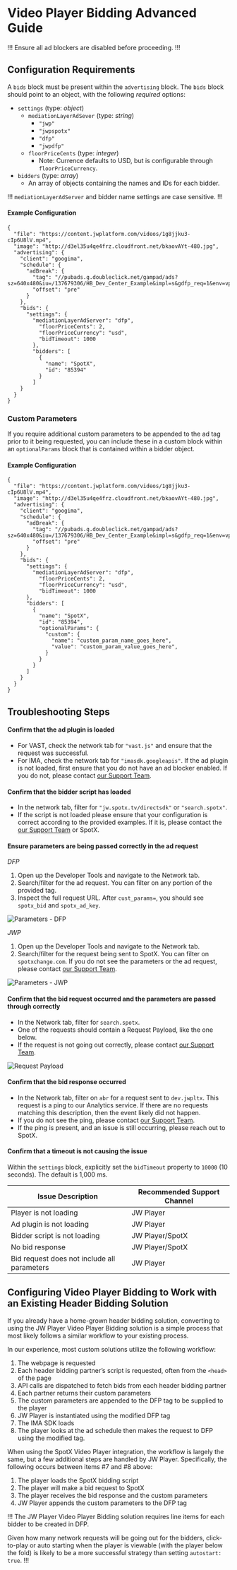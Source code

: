 # Video Player Bidding Advanced Guide

!!!
Ensure all ad blockers are disabled before proceeding.
!!!

## Configuration Requirements

A `bids` block must be present within the `advertising` block. The `bids` block should point to an object, with the following _required_ options:

* `settings` (type: _object_)
    * `mediationLayerAdSever` (type: _string_)
        * `"jwp"`
        * `"jwpspotx"`
        * `"dfp"`
        * `"jwpdfp"`
    * `floorPriceCents` (type: _integer_)
        * Note: Currence defaults to USD, but is configurable through `floorPriceCurrency`.
* `bidders` (type: _array_)
    * An array of objects containing the names and IDs for each bidder.


!!!
`mediationLayerAdServer` and bidder name settings are case sensitive.
!!!


#### Example Configuration

```
{
  "file": "https://content.jwplatform.com/videos/1g8jjku3-cIp6U8lV.mp4",
  "image": "http://d3el35u4qe4frz.cloudfront.net/bkaovAYt-480.jpg",
  "advertising": {
    "client": "googima",
    "schedule": {
      "adBreak": {
        "tag": "//pubads.g.doubleclick.net/gampad/ads?sz=640x480&iu=/137679306/HB_Dev_Center_Example&impl=s&gdfp_req=1&env=vp&output=vast&unviewed_position_start=1&correlator=",
        "offset": "pre"
      }
    },
    "bids": {
      "settings": {
        "mediationLayerAdServer": "dfp",
          "floorPriceCents": 2,
          "floorPriceCurrency": "usd",
          "bidTimeout": 1000
        },
        "bidders": [
          {
            "name": "SpotX",
            "id": "85394"
          }
        ]
    }
  }
}
```

### Custom Parameters

If you require additional custom parameters to be appended to the ad tag prior to it being requested, you can include these in a custom block within an `optionalParams` block that is contained within a bidder object.

#### Example Configuration

```
{
  "file": "https://content.jwplatform.com/videos/1g8jjku3-cIp6U8lV.mp4",
  "image": "http://d3el35u4qe4frz.cloudfront.net/bkaovAYt-480.jpg",
  "advertising": {
    "client": "googima",
    "schedule": {
      "adBreak": {
        "tag": "//pubads.g.doubleclick.net/gampad/ads?sz=640x480&iu=/137679306/HB_Dev_Center_Example&impl=s&gdfp_req=1&env=vp&output=vast&unviewed_position_start=1&correlator=",
        "offset": "pre"
      }
    },
    "bids": {
      "settings": {
        "mediationLayerAdServer": "dfp",
          "floorPriceCents": 2,
          "floorPriceCurrency": "usd",
          "bidTimeout": 1000
      },
      "bidders": [
        {
          "name": "SpotX",
          "id": "85394",
          "optionalParams": {
            "custom": {
              "name": "custom_param_name_goes_here",
              "value": "custom_param_value_goes_here",
            }
          }
        }
      ]
    }
  }
}
```

## Troubleshooting Steps

#### Confirm that the ad plugin is loaded

* For VAST, check the network tab for `"vast.js"` and ensure that the request was successful.
* For IMA, check the network tab for `"imasdk.googleapis"`. If the ad plugin is not loaded, first ensure that you do not have an ad blocker enabled. If you do not, please contact [our Support Team](https://support.jwplayer.com).

#### Confirm that the bidder script has loaded

* In the network tab, filter for `"jw.spotx.tv/directsdk"` or `"search.spotx"`.
* If the script is not loaded please ensure that your configuration is correct according to the provided examples. If it is, please contact the [our Support Team](https://support.jwplayer.com) or SpotX.

#### Ensure parameters are being passed correctly in the ad request

_DFP_

1. Open up the Developer Tools and navigate to the Network tab.
2. Search/filter for the ad request. You can filter on any portion of the provided tag.
3. Inspect the full request URL. After `cust_params=`, you should see `spotx_bid` and `spotx_ad_key`.

![Parameters - DFP](../img/vpb/vpb1_dfp_ad_request.png)

_JWP_

1. Open up the Developer Tools and navigate to the Network tab.
2. Search/filter for the request being sent to SpotX. You can filter on `spotxchange.com`. If you do not see the parameters or the ad request, please contact [our Support Team](https://support.jwplayer.com).

![Parameters - JWP](../img/vpb/vpb2_jwp_ad_request.png)

#### Confirm that the bid request occurred and the parameters are passed through correctly

* In the Network tab, filter for `search.spotx`.
* One of the requests should contain a Request Payload, like the one below.
* If the request is not going out correctly, please contact [our Support Team](https://support.jwplayer.com).

![Request Payload](../img/vpb/vpb3_req_payload.png)

#### Confirm that the bid response occurred

* In the Network tab, filter on `abr` for a request sent to `dev.jwpltx`. This request is a ping to our Analytics service. If there are no requests matching this description, then the event likely did not happen.
* If you do not see the ping, please contact [our Support Team](https://support.jwplayer.com).
* If the ping is present, and an issue is still occurring, please reach out to SpotX.

#### Confirm that a timeout is not causing the issue

Within the `settings` block, explicitly set the `bidTimeout` property to `10000` (10 seconds). The default is 1,000 ms.

|Issue Description|Recommended Support Channel|
|---|---|
|Player is not loading|JW Player|
|Ad plugin is not loading|JW Player|
|Bidder script is not loading|JW Player/SpotX|
|No bid response|JW Player/SpotX|
|Bid request does not include all parameters|JW Player|

## Configuring Video Player Bidding to Work with an Existing Header Bidding Solution

If you already have a home-grown header bidding solution, converting to using the JW Player Video Player Bidding solution is a simple process that most likely follows a similar workflow to your existing process.

In our experience, most custom solutions utilize the following workflow:

1. The webpage is requested
2. Each header bidding partner’s script is requested, often from the `<head>` of the page
3. API calls are dispatched to fetch bids from each header bidding partner
4. Each partner returns their custom parameters
5. The custom parameters are appended to the DFP tag to be supplied to the player
6. JW Player is instantiated using the modified DFP tag
7. The IMA SDK loads
8. The player looks at the ad schedule then makes the request to DFP using the modified tag.

When using the SpotX Video Player integration, the workflow is largely the same, but a few additional steps are handled by JW Player. Specifically, the following occurs between items #7 and #8 above:

1. The player loads the SpotX bidding script
2. The player will make a bid request to SpotX
3. The player receives the bid response and the custom parameters
4. JW Player appends the custom parameters to the DFP tag

!!!
The JW Player Video Player Bidding solution requires line items for each bidder to be created in DFP.

Given how many network requests will be going out for the bidders, click-to-play or auto starting when the player is viewable (with the player below the fold) is likely to be a more successful strategy than setting `autostart: true`.
!!!
